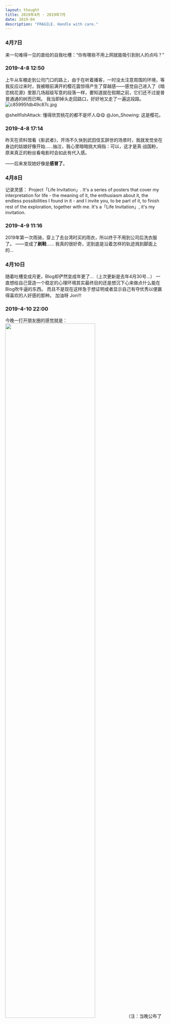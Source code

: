 ```yaml
---
layout: thought
title: 2019年4月 - 2019年7月
date: 2019-04
description: "FRAGILE. Handle with care."
---
```

### 4月7日
来一句难得一见的直给的自我吐槽：“你有哪些不用上网就能吸引到别人的点吗？”

### 2019-4-8 12:50
上午从车棚走到公司门口的路上，由于在听着播客，一时没太注意周围的环境，等我反应过来时，我被眼前满开的樱花震惊得产生了穿越感——感觉自己进入了《暗恋桃花源》里那几场超级写意的段落一样，要知道就在假期之前，它们还不过是普普通通的树而已啊。
我当即掉头走回路口，好好地又走了一遍这段路。 
![c85995fdb49c87c.jpg](https://s2.loli.net/2023/02/21/NOeVhdXQvEapr1s.jpg)

@shellfishAttack: 懂得欣赏桃花的都不是坏人😋😋
@Jon_Showing: 这是樱花。

### 2019-4-8 17:14
昨天在资料馆看《影武者》，开场不久快到武田信玄辞世的场景时，我就发觉坐在身边的姑娘好像开始……抽泣，我心里暗暗挑大拇指：可以，这才是真·战国粉，原来真正的粉丝看电影时会如此有代入感。

——后来发现她好像是**感冒了**。

### 4月8日
记录灵感：
Project「Life Invitation」.
It's a series of posters that cover my interpretation for life - the meaning of it, the enthusiasm about it, the endless possibilities I found in it - and I invite you, to be part of it, to finish rest of the exploration, together with me.
It's a「Life Invitation」, it's my invitation.

### 2019-4-9 11:16
2019年第一次雨骑，穿上了去台湾时买的雨衣，所以终于不用到公司后洗衣服了。
——变成了**刷鞋**……
我真的很好奇，泥到底是沿着怎样的轨迹溅到脚面上的...

### 4月10日
随着吐槽变成月更，Blog却俨然变成年更了...（上次更新是去年4月30号...）
一直想给自己营造一个稳定的心理环境其实最终目的还是想沉下心来做点什么能在Blog吹牛逼的东西。
而且不是现在这样急于想证明或者显示自己有夺优秀以便赢得喜欢的人好感的那种。
加油呀 Jon!!!

### 2019-4-10 22:00
今晚一打开朋友圈的感觉就是：
<img src="https://s2.loli.net/2023/02/21/axG5MhHvsK7JYX8.jpg" width="75%">
（注：当晚公布了人类第一次“拍”到的黑洞照片）

### 4月13日
最近和不同的人线下见面比较多，然后我发现不管在长三角还是在北京，也不管见的是哪里人，最好的破冰话题都是#北京不行# 
#生活小窍门#

### 2019-4-13 18:31
![8a89ed528230032.jpg](https://s2.loli.net/2023/02/21/859mbfMNrhtXoEQ.jpg)
圆梦了！
出票给了一位非常nice的兄弟，他先到了几分钟，等我快到的时候才反应过来这是我这辈子最适合回这个梗的时刻：
「<span class="emline">我现在就来，用跑的</span>」（这部片的最后一句台词）
（但是太gay了所以没有回哈哈哈哈）

### 2019-4-13 18:36 <span class="source">来自 Instagram</span>
「官方认证的一米八」 

图片

### 2019-4-15 17:13 <span class="source">来自 和X没差的iPhone XS</span>
最近实在是想给自己后背贴个标： 
![86d05cb51f42e4f.jpg](https://s2.loli.net/2023/02/21/ogOIhu9XsR4acLW.jpg)

### 4月18日
是什么支撑我做私活做到夜里两点？
当然是贫穷。
（和一点拖延症）。

### 2019-4-20 12:28 <span class="source">来自 和X没差的iPhone XS</span>
如果组织「北京影迷运动会」的话，我提议一项径赛：从地铁二号线积水潭站站台跑到资料馆检票口，我的最好成绩大概是六分钟。

### 4月22日
我有个十几年的好朋友，现在除了过节和生日基本日常不联系了，但会每隔几年重复下面的通报：
“我遇到了一个喜欢的人！”“这次的感情经历结束啦。”
昨天下午我也是只和她联系了一下，谈及亲密感，她问「你有没有在任何人身边找到“只要在你旁边就让我舒适自在充满喜悦”的感觉吗——自在并不是因为对方不重要不能影响到你，而是你相信对方会以有爱的姿态接纳你」。
她安慰的观点大概是，被对方吸引这件事固然重要，但是我们会被许多人吸引；更重要的是在交往的过程里能互相发现对方令自己喜欢的特质从而提供这样的姿态让双方都安心做自己，这样才是决定性的吧。
现在没力气给自己灌鸡汤，要碰这个概率真太难了...

### 4月24日
4月8号我记录的「Life Invitation」Project出了第一个demo，整个系列的调性就差不多是这样：
![b41e7f19ba3f43e.jpg](https://s2.loli.net/2023/02/21/3Apf4LrRv78qBMK.jpg)

### 4月26日
惊了，准备重新用饭否 talking to myself，发现上一条是2016年9月发的，内容如下：“人生的又一个十字路口。”（我完全想不起来当时为什么这么讲了）
然后我的上一篇blog发布于2018年4月，标题如下：《人生の十字路》。
接着2019年4月，我发布了一篇公众号文章：《Project「Crossroads」》。
——我的人生是长在十字路口上的吧？

### 4月26日
究竟是痛感使人进步，还是成就感使人进步呢？
骑车回家的路上想到这个问题，刚才突然有了个不错的概括：后者会一直加长长板，前者才会让你去补短板。

### 5月1日
现在没力气自嘲，每次特别直截了当：「太sb了」「怎么会有这么sb的人」「太sb了」（自我评价三连）

### 2019-5-2 21:11 <span class="source">来自 和X没差的iPhone XS</span>
发现自己每次开车都是从起点一路超车超到目的地。
而且每次都很惊讶，为什么大部分车都在以明显低于速限的速度（比如限速80的路上以60甚至更低的速度在开）随机分布在车道间。
简直想在每次超车的时候用airdrop发一个如下的采访：
![2850bd42fbd5a3a.jpg](https://s2.loli.net/2023/02/21/LvMqrN5kPxo3uDd.jpg)

### 5月3日
前几天想明白一件事：并不是你遇到谁，就会变成V2.0。不仅逻辑上讲不通，而且会给别人不必要的压力。
恰恰应该反过来：你要先变成V2.0，才可能开启后续的事件。

### 5月4日
看了不少《去月球》和《寻找天堂》的youtuber reaction video，看到不管是什么看得懂看不懂的字幕（英语、法语、西班牙语……），也不管是留大胡子的猛男还是娇弱的萌妹子，在剧情推进到某一句时所有人必然被暴击然后落泪的场景，切实地感受到了人类情感的共通性……

### 5月5日
在「如何锻炼说话能力」类似问题下回复诸如「内向不是问题，要学会拥抱自己特质」的鸡汤骗赞的人都应该酌情抽一千四到一千五百个不等的大嘴巴。

### 5月6日
事情分两种：
一种是记忆。去过的地方，谈过的话题（就是电影《暖暖内含光》要清除掉的那些）。它们就算数量再大，终究有限（何况其实并不多）；
另一种是预期，就像前几天平成最后一日时我对它曾经的想象和现实的落差，就像今天立夏，所有和“夏”有关的意象其实全部带有预期。
它们无穷无尽，
它们出其不意，
它们出现在每个对现实的惊鸿一瞥。

### 5月7日
五一假期的几天提不起力气来做私活，一直在拿仅有的力气录podcast。
结果今天早上前老板说，整个项目被客户cancel了……
刚才刚刚反应过来，这特像那个段子：还有活没做完不要紧，没准明天就死了呢？

### 5月15日
「Life Invitation 」真的是现阶段最治愈的项目了，虽然灵感一直枯竭间歇喷薄，但每当有灵感并把它化为作品的时候，都是「创造」的快乐叠加着对未来的「期待」，而有这两者的生活基本上就是我对理想生活的想象了。

### 5月16日
A summary of 2019 so far:
![cd088e0266c9c66.jpg](https://s2.loli.net/2023/02/21/lEpWihSyxvPIBCo.png)

### 5月19日
听过猫助作客日谈公园那期之后就一直忘不了猫助说的一个词：“坐下病了”。
我坐下的病是：心理上不能接受自己闲下来一段时间，不管干什么，一定要做有点实际产出的事情。
“你怎么能有闲下来的资格呢？”

### 5月22日
上午往返骑了53公里帮一个朋友开成绩单，刚回公司之后口干舌燥，刚才开了袋挂耳之后突发奇想：如果我往里浇冰水，是不是就成了冷萃！
事实表明，冰水浇下去之后，一滴都不往下漏……
这到底是智商的沦丧，还是智商的缺失？

### 5月24日
虽然最近心情很丧，但反而意外地从喝啤酒变成了喝橙汁。
盒马和零度果坊合作的那个NFC橙汁真的还不错，最近已经回购得有十瓶了。

### 5月24日
#我的超能力#大概就是把明明正常的生活活得跌宕起伏了
过去半年不完全统计：
半年前抵达桃园机场→别人：正常入境；我：卧槽我台湾通行证呢？
骑行途中→别人：正常骑行；我：卧槽摔成狗了/卧槽怎么所有人都逆着我骑/卧槽元旦怎么还有台风？
后胎漏了换备胎→别人：正常换完，我：卧槽怎么轮胎内侧夹了一张一百台币？
参加个单身桌游聚会→别人：正常玩桌游/有一搭没一搭尬聊，我：（卧槽）（心跳加快）
“这是我们的第一个挑战”→别人：正常度过；我：卧槽这种局面都能出问题？
#JonMosby#

### 5月26日
一个行走的墨菲定律。

### 5月26日
今天负责当司机来送长辈参加一个不知什么亲戚的婚礼，恰好来的路上听了一路批判消费主义、质疑现代社会中的人是否有真正的自由意志的播客……现在再看这个婚礼现场，感觉每一立方毫米都是被消费主义和社会规范裹挟的例证……

### 5月26日
#裱起来#
![40bac789121a921.jpg](https://s2.loli.net/2023/02/21/rbUKqgEnj8elumz.jpg)

### 2019-5-27 08:51 
现在如果还在上学的话，这两天我唱「Robin Li」估计能把自己唱出生命危险LOL
「草你丫别tm唱了！」
（2分钟后）「……西二旗」

### 5月27日
这两天看中索尼的一款电视，65寸和75寸电视价格差了一倍……反复考虑还是觉得买75的不太理性。
我就想，同样75的钱，我可以买65寸电视，加一个爱普生投影仪，加一块幕布；最后加一个懒人沙发坐得离电视近一点来弥补失去的10英寸

### 5月27日
接受的第一步：写下来，让历史的波函数坍缩
![89372a436256646.jpg](https://s2.loli.net/2023/02/21/y7g1MbsVZwYq2Xk.jpg)

### 2019-6-3 14:28 <span class="source">来自 和X没差的iPhone XS</span>
「得意忘形」第一期里面引用了一句泰森说的话“Everyone has a plan until they get punched in the mouth”，印象非常之深，当然我脑子里脑补的画面是这样的：
![b5e9a28be0de967.jpg](https://s2.loli.net/2023/02/21/SDZdlCNwbuQTB8o.jpg)

### 6月8日
《别逗了，费曼先生》这本书的翻译有点太接地气了……
“有一天我在一个饭馆吃饭，看到一个漂亮的服务员，我费了好大力气，鼓足勇气，才邀请她在下次兄弟会舞会时当我的舞伴，她说敢情好。”
就像齐达内微博上说“老哥儿几个就得常聚”一样。

### 6月9日
「得意忘形」在探讨语言与思维的关系时有个有趣的观点：语言是思维的降维投射，或者说坍缩。
因为，思维本身太过庞杂，当它要经由语言进行表达时，你必定只能把这复杂的信息拍扁才能诉诸于贫瘠的文字。
里面举了一个有趣的例子。
假定两个人刚刚认识，正觉得有种微妙的感受，这个阶段其中一个人突然打破这种气氛问对方：你对我啥感觉？
这时原本微妙的思维活动就坍缩了，对方只能强行通过语言给出一个答案。
而一旦给出的答案是偏负面的，之后的一切事情在心理上都会不由自主地倾向于加强这个判断。
——你的冷汗是不是已经出来了呢？

### 6月12日
“如果没有人类，宇宙里并没有一个叫八点一刻的东西，你和朋友约明早八点一刻见面，完全是因为你们的脑中有对这个概念的人为设定。”——《得意忘形》
相似地，宇宙里并没有一个叫「三十岁」的东西，更没有与之相关的焦虑。它只存在于你的脑中，或来自于父母或同侪的灌输。

### 6月21日
我发现通过不安客厅空调的方式不仅可以有效把在客厅看电影打游戏的时间段限制在深夜档，还可以省钱。

### 6月24日
终于补了乐队的夏天里刺猬乐队的段落，果然很触动人心。
他们的另一首歌《金色年华，无限伤感》一直是我超喜欢的小众歌曲，曾经在无数的时刻透过那密不透风的鼓声给过我力量。

### 6月30日
I thought I’d find peace diving into all those books and movies which I got no time to read / watch.
I WAS WRONG.
Turns out that I have to face the ultimate problem, directly, no walk around.
Do something to
**MAKE
MYSELF 
PROUD**.

### 7月4日
前一阵跟来福老师吃饭时聊起，现在再想2008年北京奥运会时没回家感受一下气氛看一场比赛还有点遗憾。
来福老师说：「没关系等冬奥的时候再看！」
我说：「是哦，我可以去我的精神家乡去看比赛！」
过了大概两秒，我反应过来——
「……等等你说的冬奥是不是“冬季奥运会”？不是“东京奥运会”？」
#精日的日常#

### 7月6日
《底特律》里面那个每天酗酒的Hank有一句台词：「因为我没有勇气直接扣下扳机，所以我只能这样每天杀死自己一点点」，这句话咂摸起来还挺有味道的。

### 7月7日
谁能想到我把笔记本接上电视看了三集半《西部世界》之后需要进行半个小时的笔记本充电break呢？

### 2019-7-14 00:56 <span class="source">来自 和X没差的iPhone XS</span>
我不认为「不管重复多少次都会做出同样的选择」这件事能否定自由意志，只要面临的条件相同，做出相同选择是正常的理性行为，所以《西部世界》第二季与之相关的论证段落我都有点抵触。
但是人类没法更改自己的fundamental drive（甚至没法清楚地意识到它是什么）这点确实很深刻，补了Gadio电台的相关节目之后才明确意识到这一点。这是个比选择本身更靠前更本质的问题。
比如，我相信我喜欢或者不喜欢谁这件事，重复一万遍我还是会照样走一万遍同样的选择。问题是这件事，我是真的出于自由意志，还是出于某个诡异的说不清道不明的隐藏drive？这个drive真的有道理吗？我能不能改掉它？

### 2019-7-21 01:46 <span class="source">来自 和X没差的iPhone XS</span>
前一阵忘了在哪里看到有人说听到《巫师3》的BGM时会升起一种类似乡愁的感觉，形容得真是相当到位了……
今天下午就打开PS4去史凯利杰群岛骑了骑马。

### 7月27日
1. 下飞机后进入航站楼遇到的第一组液晶屏就是宣传濑户内海旅游的
2. 随后下楼的整个墙面被任天堂包了
3. 日本空调新风系统里加的香味剂真是太牛逼……加上我鼻子也灵敏，稍微往楼里面走一点立刻就能闻到 而这个味道贯穿了（我去过的）整个日本列岛的各个公共场所，几乎是真正的一秒判断你是不是在日本的专属味道 真是不知道怎么评价这种强大的一致性
4. 入境处在整修，可能是为了奥运；进海关比之前慢很多，旁边的宣传屏幕写着严防中国越南蒙古的猪肉（但两者间可能没联系）

### 7月27日
Tokyo hot?
It’s confirmed: Pekyo is hotter.

### 7-31
这次在街上走路的时候基本都在听事先下好的podcast，比起之前那些次一个人闯荡感觉多了很多旅伴。

### 2019-7-31 18:11
去年促使我去环岛的一个原因就是心想「再不去可能就来不及了」。
（注：当天起台湾自由行无限期取消。）